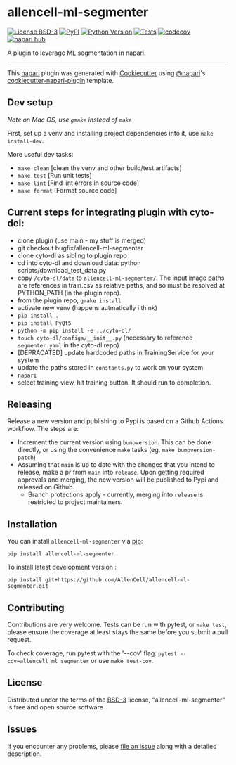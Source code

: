 # allencell-ml-segmenter

[![License BSD-3](https://img.shields.io/pypi/l/allencell-ml-segmenter.svg?color=green)](https://github.com/AllenCell/allencell-ml-segmenter/raw/main/LICENSE)
[![PyPI](https://img.shields.io/pypi/v/allencell-ml-segmenter.svg?color=green)](https://pypi.org/project/allencell-ml-segmenter)
[![Python Version](https://img.shields.io/pypi/pyversions/allencell-ml-segmenter.svg?color=green)](https://python.org)
[![Tests](https://github.com/AllenCell/allencell-ml-segmenter/actions/workflows/test_lint.yaml/badge.svg)](https://github.com/AllenCell/allencell-ml-segmenter/actions/workflows/test_lint.yaml)
[![codecov](https://codecov.io/gh/AllenCell/allencell-ml-segmenter/branch/main/graph/badge.svg?token=E976SiYFP6)](https://codecov.io/gh/AllenCell/allencell-ml-segmenter)
[![napari hub](https://img.shields.io/endpoint?url=https://api.napari-hub.org/shields/allencell-ml-segmenter)](https://napari-hub.org/plugins/allencell-ml-segmenter)

A plugin to leverage ML segmentation in napari.

---

This [napari] plugin was generated with [Cookiecutter] using [@napari]'s [cookiecutter-napari-plugin] template.

<!--
Don't miss the full getting started guide to set up your new package:
https://github.com/napari/cookiecutter-napari-plugin#getting-started

and review the napari docs for plugin developers:
https://napari.org/stable/plugins/index.html
-->

## Dev setup

_Note on Mac OS, use `gmake` instead of `make`_

First, set up a venv and installing project dependencies into it, use `make install-dev`.

More useful dev tasks:

- `make clean` [clean the venv and other build/test artifacts]
- `make test` [Run unit tests]
- `make lint` [Find lint errors in source code]
- `make format` [Format source code]

## Current steps for integrating plugin with cyto-del:

- clone plugin (use main - my stuff is merged)
- git checkout bugfix/allencell-ml-segmenter
- clone cyto-dl as sibling to plugin repo
- cd into cyto-dl and download data: python scripts/download_test_data.py
- copy `/cyto-dl/data` to `allencell-ml-segmenter/`.  The input image paths are references in train.csv as relative paths, and so must be resolved at PYTHON_PATH (in the plugin repo).
- from the plugin repo, `gmake install`
- activate new venv (happens autmatically i think)
- `pip install .`
- `pip install PyQt5`
- `python -m pip install -e ../cyto-dl/`
- `touch cyto-dl/configs/__init__.py` (necessary to reference `segmenter.yaml` in the cyto-dl repo)
- [DEPRACATED] update hardcoded paths in TrainingService for your system
- update the paths stored in `constants.py` to work on your system
- `napari`
- select training view, hit training button. It should run to completion.

## Releasing

Release a new version and publishing to Pypi is based on a Github Actions workflow. The steps are:

- Increment the current version using `bumpversion`. This can be done directly, or using the convenience `make` tasks (eg. `make bumpversion-patch`)
- Assuming that `main` is up to date with the changes that you intend to release, make a pr from `main` into `release`. Upon getting required approvals and merging, the new version will be published to Pypi and released on Github.
  - Branch protections apply - currently, merging into `release` is restricted to project maintainers.

## Installation

You can install `allencell-ml-segmenter` via [pip]:

    pip install allencell-ml-segmenter

To install latest development version :

    pip install git+https://github.com/AllenCell/allencell-ml-segmenter.git

## Contributing

Contributions are very welcome. Tests can be run with pytest, or `make test`, please ensure
the coverage at least stays the same before you submit a pull request.

To check coverage, run pytest with the '--cov' flag:
`pytest --cov=allencell_ml_segmenter`
or use `make test-cov`.

## License

Distributed under the terms of the [BSD-3] license,
"allencell-ml-segmenter" is free and open source software

## Issues

If you encounter any problems, please [file an issue] along with a detailed description.

[napari]: https://github.com/napari/napari
[Cookiecutter]: https://github.com/audreyr/cookiecutter
[@napari]: https://github.com/napari
[MIT]: http://opensource.org/licenses/MIT
[BSD-3]: http://opensource.org/licenses/BSD-3-Clause
[GNU GPL v3.0]: http://www.gnu.org/licenses/gpl-3.0.txt
[GNU LGPL v3.0]: http://www.gnu.org/licenses/lgpl-3.0.txt
[Apache Software License 2.0]: http://www.apache.org/licenses/LICENSE-2.0
[Mozilla Public License 2.0]: https://www.mozilla.org/media/MPL/2.0/index.txt
[cookiecutter-napari-plugin]: https://github.com/napari/cookiecutter-napari-plugin
[file an issue]: https://github.com/AllenCell/allencell-ml-segmenter/issues
[napari]: https://github.com/napari/napari
[tox]: https://tox.readthedocs.io/en/latest/
[pip]: https://pypi.org/project/pip/
[PyPI]: https://pypi.org/
